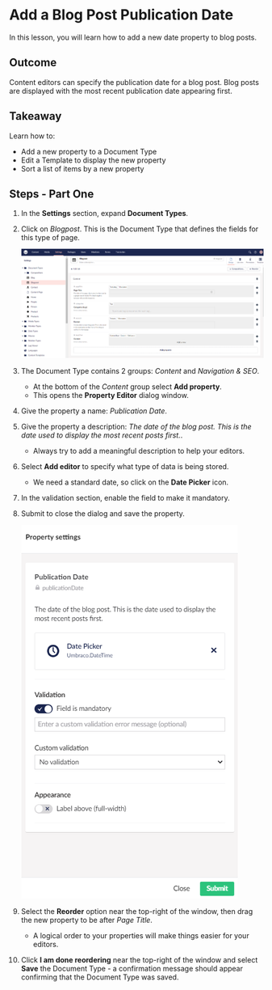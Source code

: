 # Add a Blog Post Publication Date

In this lesson, you will learn how to add a new date property to blog posts.

## Outcome

Content editors can specify the publication date for a blog post. Blog posts are displayed with the most recent publication date appearing first.

## Takeaway

Learn how to:

* Add a new property to a Document Type
* Edit a Template to display the new property
* Sort a list of items by a new property

## Steps - Part One

1. In the **Settings** section, expand **Document Types**.
2.  Click on _Blogpost_. This is the Document Type that defines the fields for this type of page.

    ![Blogpost Document Type](../../../../../../10/umbraco-cms/tutorials/starter-kit/lessons/2-add-a-blog-post-publication-date/images/Blogpost-Document-Type-v10.png)
3. The Document Type contains 2 groups: _Content_ and _Navigation & SEO_.
   * At the bottom of the _Content_ group select **Add property**.
   * This opens the **Property Editor** dialog window.
4. Give the property a name: _Publication Date_.
5. Give the property a description: _The date of the blog post. This is the date used to display the most recent posts first._.
   * Always try to add a meaningful description to help your editors.
6. Select **Add editor** to specify what type of data is being stored.
   * We need a standard date, so click on the **Date Picker** icon.
7. In the validation section, enable the field to make it mandatory.
8.  Submit to close the dialog and save the property.

    ![Property settings](../../../../../../10/umbraco-cms/tutorials/starter-kit/lessons/2-add-a-blog-post-publication-date/images/property-settings-v10.png)
9. Select the **Reorder** option near the top-right of the window, then drag the new property to be after _Page Title_.
   * A logical order to your properties will make things easier for your editors.
10. Click **I am done reordering** near the top-right of the window and select **Save** the Document Type - a confirmation message should appear confirming that the Document Type was saved.

